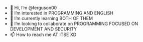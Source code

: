 - 👋 Hi, I’m @ferguson00
- 👀 I’m interested in PROGRAMMING AND ENGLISH
- 🌱 I’m currently learning BOTH OF THEM
- 💞️ I’m looking to collaborate on PROGRAMMING FOCUSED ON DEVELOPMENT AND SECURITY
- 📫 How to reach me AT ITSE XD

<!---
ferguson00/ferguson00 is a ✨ special ✨ repository because its `README.md` (this file) appears on your GitHub profile.
You can click the Preview link to take a look at your changes.
--->

